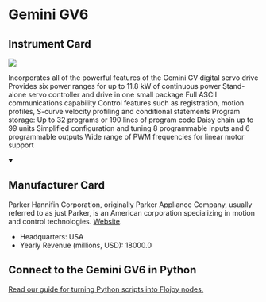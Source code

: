 
# Gemini GV6

## Instrument Card

<img src="https://v5.airtableusercontent.com/v1/19/19/1691539200000/7bp8jKMeVxSIUj5X-gR-lg/s-xe5SwuUzg9FLSbB-3uNy50mcdLcWQFXRZvjd4tu5akaSA5ip3OBkh7UN8u6udH0KVAxi6CdwyVb-75rUAazwUvMN_wpml5U1Lyj-Vvcug/dkkHpg7_yQtXEtS9Uu4obzp0JikbqHTP6pQVxXVB4VA"/>
<p>Incorporates all of the powerful features of the Gemini GV digital servo drive
Provides six power ranges for up to 11.8 kW of continuous power
Stand-alone servo controller and drive in one small package
Full ASCII communications capability
Control features such as registration, motion profiles, S-curve velocity profiling and conditional statements
Program storage: Up to 32 programs or 190 lines of program code
Daisy chain up to 99 units
Simplified configuration and tuning
8 programmable inputs and 6 programmable outputs
Wide range of PWM frequencies for linear motor support</p>

<details open>
<summary><h2>Manufacturer Card</h2></summary>

Parker Hannifin Corporation, originally Parker Appliance Company, usually referred to as just Parker, is an American corporation specializing in motion and control technologies. <a href="https://www.parker.com/us/en/home.html">Website</a>.

<ul>
  <li>Headquarters: USA</li>
  <li>Yearly Revenue (millions, USD): 18000.0</li>
</ul>
</details>

## Connect to the Gemini GV6 in Python

[Read our guide for turning Python scripts into Flojoy nodes.](https://docs.flojoy.ai/custom-nodes/creating-custom-node/)


